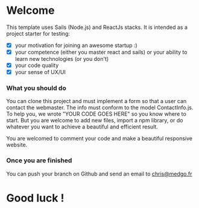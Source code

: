 # Welcome

This template uses Sails (Node.js) and ReactJs stacks. It is intended as a project starter for testing:
- [x] your motivation for joining an awesome startup :)
- [x] your competence (either you master react and sails) or your ability to learn new technologies (or you don't)
- [x] your code quality
- [x] your sense of UX/UI

### What you should do
You can clone this project and must implement a form so that a user can contact the webmaster. The info must conform to the model ContactInfo.js. To help you, we wrote "YOUR CODE GOES HERE" so you know where to start. But you are welcome to add new files, import a npm library, or do whatever you want to achieve a beautiful and efficient result.

You are welcomed to comment your code and make a beautiful responsive website.


### Once you are finished
You can push your branch on Github and send an email to chris@medgo.fr

# Good luck !
